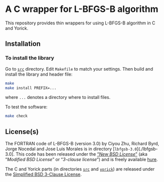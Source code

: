 # A C wrapper for L-BFGS-B algorithm

This repository provides thin wrappers for using L-BFGS-B algorithm in C and
Yorick.


## Installation

### To install the library

Go to [`src`](./src) directory.  Edit `Makefile` to match your settings.
Then build and install the library and header file:

```sh
make
make install PREFIX=...
```

where `...` denotes a directory where to install files.

To test the software:

```sh
make check
```


## License(s)

The FORTRAN code of L-BFGS-B (version 3.0) by Ciyou Zhu, Richard Byrd, Jorge
Nocedal and Jose Luis Morales is in directory [`lbfgsb-3.0`](./lbfgsb-3.0].
This code has been released under the [“*New BSD
License*”](./lbfgsb-3.0/License.txt) (aka “*Modified BSD License*” or
“*3-clause license*”) and is freely available
[hure](http://users.iems.northwestern.edu/~nocedal/lbfgsb.html).

The C and Yorick parts (in directories [`src`](./src) and [`yorick`](./yorick))
are released under the [Simplified BSD 3-Clause License](./LICENSE.md).
